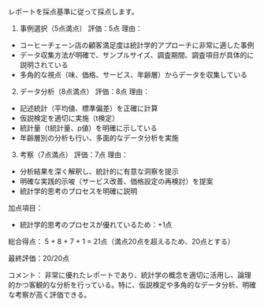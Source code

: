 レポートを採点基準に従って採点します。

1. 事例選択（5点満点）
評価：5点
理由：
- コーヒーチェーン店の顧客満足度は統計学的アプローチに非常に適した事例
- データ収集方法が明確で、サンプルサイズ、調査期間、調査項目が具体的に説明されている
- 多角的な視点（味、価格、サービス、年齢層）からデータを収集している

2. データ分析（8点満点）
評価：8点
理由：
- 記述統計（平均値、標準偏差）を正確に計算
- 仮説検定を適切に実施（t検定）
- 統計量（t統計量、p値）を明確に示している
- 年齢層別の分析も行い、多面的なデータ分析を実施

3. 考察（7点満点）
評価：7点
理由：
- 分析結果を深く解釈し、統計的に有意な洞察を提示
- 明確な実践的示唆（サービス改善、価格設定の再検討）を提案
- 統計学的思考のプロセスを明確に説明

加点項目：
- 統計学的思考のプロセスが優れているため：+1点

総合得点：
5 + 8 + 7 + 1 = 21点（満点20点を超えるため、20点とする）

最終評価：20/20点

コメント：
非常に優れたレポートであり、統計学の概念を適切に活用し、論理的かつ客観的な分析を行っている。特に、仮説検定や多角的なデータ分析、明確な考察が高く評価できる。